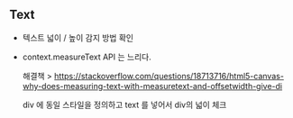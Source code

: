 ## Text

- 텍스트 넓이 / 높이 감지 방법 확인

- context.measureText API 는 느리다.

   해결책 >  <https://stackoverflow.com/questions/18713716/html5-canvas-why-does-measuring-text-with-measuretext-and-offsetwidth-give-di>

   div 에 동일 스타일을 정의하고 text 를 넣어서 div의 넓이 체크

   


